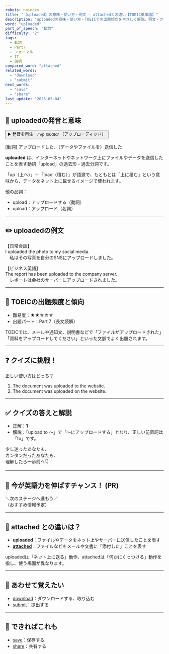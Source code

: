```yaml
---
robots: noindex
title: "【uploaded】の意味・使い方・例文 ― attachedとの違い【TOEIC英単語】"
description: "uploadedの意味・使い方・TOEICでの出題傾向をやさしく解説。例文・クイズ付きでattachedとの違いもわかりやすく学べます。"
word: "uploaded"
part_of_speech: "動詞"
difficulty: "2"
tags:
  - 動詞
  - Part7
  - フォーマル
  - IT
  - 説明
compared_word: "attached"
related_words:
  - "download"
  - "submit"
next_words:
  - "save"
  - "share"
last_update: "2025-05-04"
---
```


## 🔰 uploadedの発音と意味

<button class="play-audio" onclick="playTTS('uploaded')">
  <span class="play-audio-main">
    ▶️ 発音を再生　/ˈʌpˌloʊdɪd/
  </span>
  <span class="play-audio-sub">
    （アップローディッド）
  </span>
</button>

[動詞] アップロードした、（データやファイルを）送信した

**uploaded** は、インターネットやネットワーク上にファイルやデータを送信したことを表す動詞「upload」の過去形・過去分詞です。

「up（上へ）」＋「load（積む）」が語源で、もともとは「上に積む」という意味から、データをネット上に載せるイメージで使われます。

他の品詞：  
- upload：アップロードする（動詞）
- upload：アップロード（名詞）

---

## ✏️ uploadedの例文

【日常会話】  
I uploaded the photo to my social media.  
　私はその写真を自分のSNSにアップロードしました。

【ビジネス英語】  
The report has been uploaded to the company server.  
　レポートは会社のサーバーにアップロードされました。

---

## 🎯 TOEICの出題頻度と傾向

- 難易度：★★☆☆☆
- 出題パート：Part 7（長文読解）

TOEICでは、メールや通知文、説明書などで「ファイルがアップロードされた」「資料をアップロードしてください」といった文脈でよく出題されます。

---

## ❓ クイズに挑戦！

正しい使い方はどっち？

1. The document was uploaded to the website.  
2. The document was uploaded on the website.

---

## ✅ クイズの答えと解説

- 正解：**1**
- 解説：「upload to ～」で「～にアップロードする」となり、正しい前置詞は「to」です。

少し迷ったあなたも、  
カンタンだったあなたも、  
理解したら一歩前へ👇️

---

## 🚀 今が英語力を伸ばすチャンス！ (PR)

<div class="info-center">
＼次のステージへ進もう／<br>  
（おすすめ情報予定）
</div>

---

## 🤔  attached との違いは？

- **uploaded**：ファイルやデータをネット上やサーバーに送信したことを表す
- **[attached](/word/attached)**：ファイルなどをメールや文書に「添付した」ことを表す

uploadedは「ネット上に送る」動作、attachedは「何かにくっつける」動作を指し、使う場面が異なります。

---

## 🧩 あわせて覚えたい

- [download](/word/download)：ダウンロードする、取り込む
- [submit](/word/submit)：提出する

---

## 📖 できればこれも

- [save](/word/save)：保存する
- [share](/word/share)：共有する

<!-- cvid: aid40_bid07 -->
